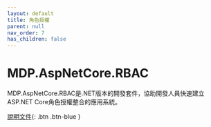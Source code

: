 ```yaml
---
layout: default
title: 角色授權
parent: null
nav_order: 7
has_children: false
---
```


# MDP.AspNetCore.RBAC

MDP.AspNetCore.RBAC是.NET版本的開發套件，協助開發人員快速建立ASP.NET Core角色授權整合的應用系統。

[說明文件](https://clark159.github.io/MDP.AspNetCore.RBAC/){: .btn .btn-blue }